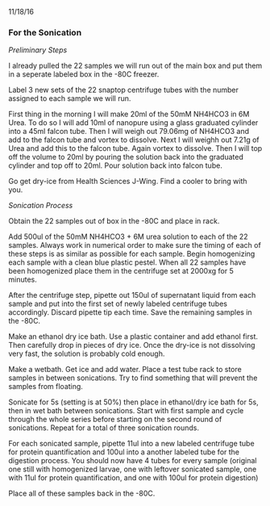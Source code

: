 11/18/16

### For the Sonication

_Preliminary Steps_

I already pulled the 22 samples we will run out of the main box and put them in a seperate labeled box in the -80C freezer.

Label 3 new sets of the 22 snaptop centrifuge tubes with the number assigned to each sample we will run.

First thing in the morning I will make 20ml of the 50mM NH4HCO3 in 6M Urea. To do so I will add 10ml of nanopure using a glass graduated cylinder into a 45ml falcon tube. Then I will weigh out 79.06mg of NH4HCO3 and add to the falcon tube and vortex to dissolve. Next I will weighh out 7.21g of Urea and add this to the falcon tube. Again vortex to dissolve. Then I will top off the volume to 20ml by pouring the solution back into the graduated cylinder and top off to 20ml. Pour solution back into falcon tube.

Go get dry-ice from Health Sciences J-Wing. Find a cooler to bring with you.

_Sonication Process_

Obtain the 22 samples out of box in the -80C and place in rack.

Add 500ul of the 50mM NH4HCO3 + 6M urea solution to each of the 22 samples. Always work in numerical order to make sure the timing of each of these steps is as similar as possible for each sample. Begin homogenizing each sample with a clean blue plastic pestel. When all 22 samples have been homogenized place them in the centrifuge set at 2000xg for 5 minutes.

After the centrifuge step, pipette out 150ul of supernatant liquid from each sample and put into the first set of newly labeled centrifuge tubes accordingly. Discard pipette tip each time. Save the remaining samples in the -80C.

Make an ethanol dry ice bath. Use a plastic container and add ethanol first. Then carefully drop in pieces of dry ice. Once the dry-ice is not dissolving very fast, the solution is probably cold enough.

Make a wetbath. Get ice and add water. Place a test tube rack to store samples in between sonications. Try to find something that will prevent the samples from floating.

Sonicate for 5s (setting is at 50%) then place in ethanol/dry ice bath for 5s, then in wet bath between sonications. Start with first sample and cycle through the whole series before starting on the second round of sonications. Repeat for a total of three sonication rounds.

For each sonicated sample, pipette 11ul into a new labeled centrifuge tube for protein quantification and 100ul into a another labeled tube for the digestion process. You should now have 4 tubes for every sample (original one still with homogenized larvae, one with leftover sonicated sample, one with 11ul for protein quantification, and one with 100ul for protein digestion)

Place all of these samples back in the -80C.
